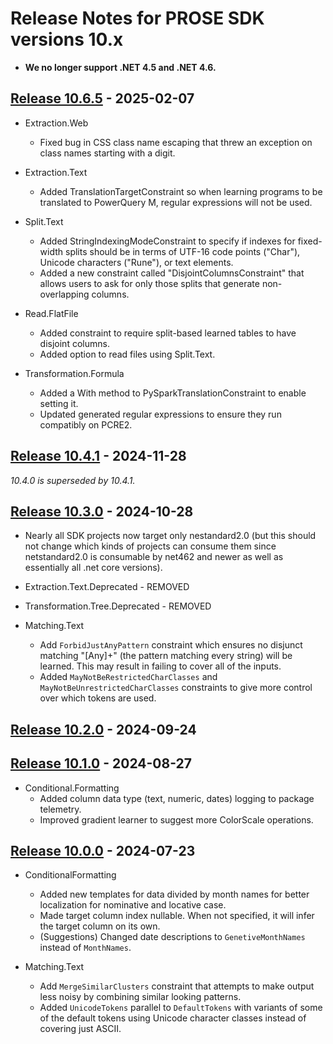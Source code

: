 # Release Notes for PROSE SDK versions 10.x

- **We no longer support .NET 4.5 and .NET 4.6.**

## [Release 10.6.5](https://www.nuget.org/packages/Microsoft.ProgramSynthesis/10.6.5) - 2025-02-07
- Extraction.Web
  - Fixed bug in CSS class name escaping that threw an exception on class names starting with a digit.

- Extraction.Text
  - Added TranslationTargetConstraint so when learning programs to be translated to PowerQuery M, regular expressions
    will not be used.

- Split.Text
  - Added StringIndexingModeConstraint to specify if indexes for fixed-width splits should be in terms of UTF-16 code
    points ("Char"), Unicode characters ("Rune"), or text elements.
  - Added a new constraint called "DisjointColumnsConstraint" that allows users to ask for only those splits that
    generate non-overlapping columns.

- Read.FlatFile
  - Added constraint to require split-based learned tables to have disjoint columns.
  - Added option to read files using Split.Text.

- Transformation.Formula
  - Added a With method to PySparkTranslationConstraint to enable setting it.
  - Updated generated regular expressions to ensure they run compatibly on PCRE2.

## [Release 10.4.1](https://www.nuget.org/packages/Microsoft.ProgramSynthesis/10.4.1) - 2024-11-28
*10.4.0 is superseded by 10.4.1.*

## [Release 10.3.0](https://www.nuget.org/packages/Microsoft.ProgramSynthesis/10.3.0) - 2024-10-28
- Nearly all SDK projects now target only nestandard2.0 (but this should not change which kinds of projects can consume
  them since netstandard2.0 is consumable by net462 and newer as well as essentially all .net core versions).

- Extraction.Text.Deprecated - REMOVED

- Transformation.Tree.Deprecated - REMOVED

- Matching.Text
  - Add `ForbidJustAnyPattern` constraint which ensures no disjunct matching "[Any]+" (the pattern matching every
    string) will be learned. This may result in failing to cover all of the inputs. 
  - Added `MayNotBeRestrictedCharClasses` and `MayNotBeUnrestrictedCharClasses` constraints to give more control over
    which tokens are used. 

## [Release 10.2.0](https://www.nuget.org/packages/Microsoft.ProgramSynthesis/10.2.0) - 2024-09-24

## [Release 10.1.0](https://www.nuget.org/packages/Microsoft.ProgramSynthesis/10.1.0) - 2024-08-27
- Conditional.Formatting
  - Added column data type (text, numeric, dates) logging to package telemetry.
  - Improved gradient learner to suggest more ColorScale operations.

## [Release 10.0.0](https://www.nuget.org/packages/Microsoft.ProgramSynthesis/10.0.0) - 2024-07-23
- ConditionalFormatting
  - Added new templates for data divided by month names for better localization for nominative and locative case.
  - Made target column index nullable. When not specified, it will infer the target column on its own.
  - (Suggestions) Changed date descriptions to `GenetiveMonthNames` instead of `MonthNames`.

- Matching.Text
  - Add `MergeSimilarClusters` constraint that attempts to make output less noisy by combining similar looking patterns.
  - Added `UnicodeTokens` parallel to `DefaultTokens` with variants of some of the default tokens using Unicode
    character classes instead of covering just ASCII. 
